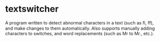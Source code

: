 # textswitcher

A program written to detect abnormal characters in a text (such as ﬁ, ﬀ), and make changes to them automatically.
Also supports manually adding characters to switches, and word replacements (such as Mr to Mr., etc.).
